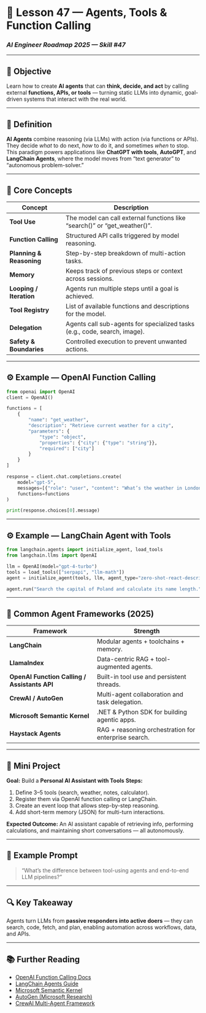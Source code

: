 # 🤖 Lesson 47 — Agents, Tools & Function Calling

### *AI Engineer Roadmap 2025 — Skill #47*

---

## 🎯 Objective

Learn how to create **AI agents** that can **think, decide, and act** by calling external **functions, APIs, or tools** — turning static LLMs into dynamic, goal-driven systems that interact with the real world.

---

## 🧩 Definition

**AI Agents** combine reasoning (via LLMs) with action (via functions or APIs).
They decide *what* to do next, *how* to do it, and sometimes *when* to stop.
This paradigm powers applications like **ChatGPT with tools**, **AutoGPT**, and **LangChain Agents**, where the model moves from “text generator” to “autonomous problem-solver.”

---

## 🧠 Core Concepts

| Concept                  | Description                                                               |
| ------------------------ | ------------------------------------------------------------------------- |
| **Tool Use**             | The model can call external functions like “search()” or “get_weather()”. |
| **Function Calling**     | Structured API calls triggered by model reasoning.                        |
| **Planning & Reasoning** | Step-by-step breakdown of multi-action tasks.                             |
| **Memory**               | Keeps track of previous steps or context across sessions.                 |
| **Looping / Iteration**  | Agents run multiple steps until a goal is achieved.                       |
| **Tool Registry**        | List of available functions and descriptions for the model.               |
| **Delegation**           | Agents call sub-agents for specialized tasks (e.g., code, search, image). |
| **Safety & Boundaries**  | Controlled execution to prevent unwanted actions.                         |

---

## ⚙️ Example — OpenAI Function Calling

```python
from openai import OpenAI
client = OpenAI()

functions = [
    {
        "name": "get_weather",
        "description": "Retrieve current weather for a city",
        "parameters": {
            "type": "object",
            "properties": {"city": {"type": "string"}},
            "required": ["city"]
        }
    }
]

response = client.chat.completions.create(
    model="gpt-5",
    messages=[{"role": "user", "content": "What’s the weather in London?"}],
    functions=functions
)

print(response.choices[0].message)
```

---

## ⚙️ Example — LangChain Agent with Tools

```python
from langchain.agents import initialize_agent, load_tools
from langchain.llms import OpenAI

llm = OpenAI(model="gpt-4-turbo")
tools = load_tools(["serpapi", "llm-math"])
agent = initialize_agent(tools, llm, agent_type="zero-shot-react-description")

agent.run("Search the capital of Poland and calculate its name length.")
```

---

## 🧱 Common Agent Frameworks (2025)

| Framework                                    | Strength                                             |
| -------------------------------------------- | ---------------------------------------------------- |
| **LangChain**                                | Modular agents + toolchains + memory.                |
| **LlamaIndex**                               | Data-centric RAG + tool-augmented agents.            |
| **OpenAI Function Calling / Assistants API** | Built-in tool use and persistent threads.            |
| **CrewAI / AutoGen**                         | Multi-agent collaboration and task delegation.       |
| **Microsoft Semantic Kernel**                | .NET & Python SDK for building agentic apps.         |
| **Haystack Agents**                          | RAG + reasoning orchestration for enterprise search. |

---

## 📘 Mini Project

**Goal:** Build a **Personal AI Assistant with Tools**
**Steps:**

1. Define 3–5 tools (search, weather, notes, calculator).
2. Register them via OpenAI function calling or LangChain.
3. Create an event loop that allows step-by-step reasoning.
4. Add short-term memory (JSON) for multi-turn interactions.

**Expected Outcome:**
An AI assistant capable of retrieving info, performing calculations, and maintaining short conversations — all autonomously.

---

## 🧠 Example Prompt

> “What’s the difference between tool-using agents and end-to-end LLM pipelines?”

---

## 🔍 Key Takeaway

Agents turn LLMs from **passive responders into active doers** — they can search, code, fetch, and plan, enabling automation across workflows, data, and APIs.

---

## 📚 Further Reading

* [OpenAI Function Calling Docs](https://platform.openai.com/docs/guides/function-calling)
* [LangChain Agents Guide](https://python.langchain.com/docs/modules/agents/)
* [Microsoft Semantic Kernel](https://learn.microsoft.com/en-us/semantic-kernel/overview/)
* [AutoGen (Microsoft Research)](https://microsoft.github.io/autogen/)
* [CrewAI Multi-Agent Framework](https://github.com/joaomdmoura/crewai)
